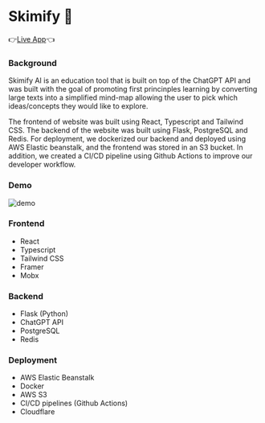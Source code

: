 # Skimify 📄
👉[Live App](https://skimify.ai/)👈

### Background
Skimify AI is an education tool that is built on top of the ChatGPT API and was built with the goal of promoting first princinples learning by converting large texts into a simplified mind-map allowing the user to pick which ideas/concepts they would like to explore. 

The frontend of website was built using React, Typescript and Tailwind CSS. The backend of the website was built using Flask, PostgreSQL and Redis.
For deployment, we dockerized our backend and deployed using AWS Elastic beanstalk, and the frontend was stored in an S3 bucket. In addition, we created a CI/CD pipeline using Github Actions to improve our developer workflow.   

### Demo
![demo](https://media.giphy.com/media/v1.Y2lkPTc5MGI3NjExZDNiNzJiMjQ2MTA4YjE5M2FlMTA0NzYyOGEwMGZmZmJiODNjZTc5OSZlcD12MV9pbnRlcm5hbF9naWZzX2dpZklkJmN0PWc/Aov25JUjUW22hv0XeL/giphy.gif)

### Frontend
* React
* Typescript
* Tailwind CSS
* Framer
* Mobx

### Backend
* Flask (Python)
* ChatGPT API
* PostgreSQL
* Redis

### Deployment
* AWS Elastic Beanstalk
* Docker
* AWS S3
* CI/CD pipelines (Github Actions)
* Cloudflare
